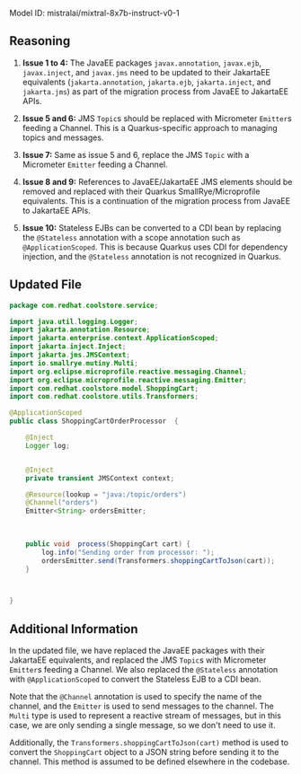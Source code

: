 Model ID: mistralai/mixtral-8x7b-instruct-v0-1

## Reasoning

1. **Issue 1 to 4:** The JavaEE packages `javax.annotation`, `javax.ejb`, `javax.inject`, and `javax.jms` need to be updated to their JakartaEE equivalents (`jakarta.annotation`, `jakarta.ejb`, `jakarta.inject`, and `jakarta.jms`) as part of the migration process from JavaEE to JakartaEE APIs.

2. **Issue 5 and 6:** JMS `Topic`s should be replaced with Micrometer `Emitter`s feeding a Channel. This is a Quarkus-specific approach to managing topics and messages.

3. **Issue 7:** Same as issue 5 and 6, replace the JMS `Topic` with a Micrometer `Emitter` feeding a Channel.

4. **Issue 8 and 9:** References to JavaEE/JakartaEE JMS elements should be removed and replaced with their Quarkus SmallRye/Microprofile equivalents. This is a continuation of the migration process from JavaEE to JakartaEE APIs.

5. **Issue 10:** Stateless EJBs can be converted to a CDI bean by replacing the `@Stateless` annotation with a scope annotation such as `@ApplicationScoped`. This is because Quarkus uses CDI for dependency injection, and the `@Stateless` annotation is not recognized in Quarkus.

## Updated File

```java
package com.redhat.coolstore.service;

import java.util.logging.Logger;
import jakarta.annotation.Resource;
import jakarta.enterprise.context.ApplicationScoped;
import jakarta.inject.Inject;
import jakarta.jms.JMSContext;
import io.smallrye.mutiny.Multi;
import org.eclipse.microprofile.reactive.messaging.Channel;
import org.eclipse.microprofile.reactive.messaging.Emitter;
import com.redhat.coolstore.model.ShoppingCart;
import com.redhat.coolstore.utils.Transformers;

@ApplicationScoped
public class ShoppingCartOrderProcessor  {

    @Inject
    Logger log;


    @Inject
    private transient JMSContext context;

    @Resource(lookup = "java:/topic/orders")
    @Channel("orders")
    Emitter<String> ordersEmitter;

    
  
    public void  process(ShoppingCart cart) {
        log.info("Sending order from processor: ");
        ordersEmitter.send(Transformers.shoppingCartToJson(cart));
    }



}
```

## Additional Information

In the updated file, we have replaced the JavaEE packages with their JakartaEE equivalents, and replaced the JMS `Topic`s with Micrometer `Emitter`s feeding a Channel. We also replaced the `@Stateless` annotation with `@ApplicationScoped` to convert the Stateless EJB to a CDI bean.

Note that the `@Channel` annotation is used to specify the name of the channel, and the `Emitter` is used to send messages to the channel. The `Multi` type is used to represent a reactive stream of messages, but in this case, we are only sending a single message, so we don't need to use it.

Additionally, the `Transformers.shoppingCartToJson(cart)` method is used to convert the `ShoppingCart` object to a JSON string before sending it to the channel. This method is assumed to be defined elsewhere in the codebase.